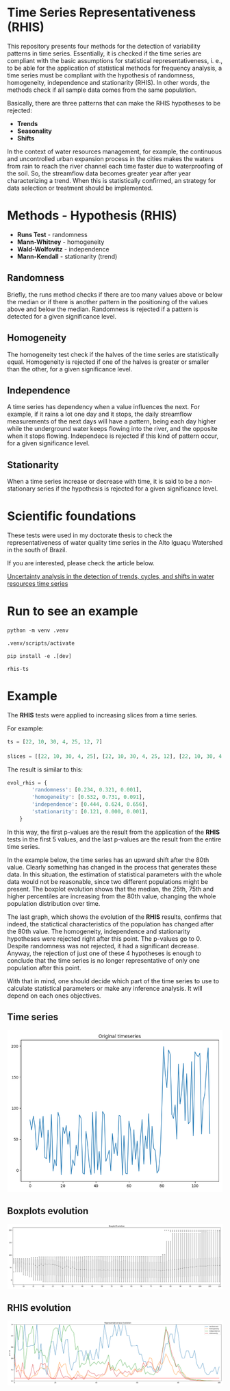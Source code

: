 # Time Series Representativeness (RHIS)

This repository presents four methods for the detection of variability patterns in time series. Essentially, it is checked if the time series are compliant with the basic assumptions for statistical representativeness, i. e., to be able for the application of statistical methods for frequency analysis, a time series must be compliant with the hypothesis of randomness, homogeneity, independence and stationarity (RHIS). In other words, the methods check if all sample data comes from the same population.

Basically, there are three patterns that can make the RHIS hypotheses to be rejected:

* **Trends**
* **Seasonality**
* **Shifts**

In the context of water resources management, for example, the continuous and uncontrolled urban expansion process in the cities makes the waters from rain to reach the river channel each time faster due to waterproofing of the soil. So, the streamflow data becomes greater year after year characterizing a trend. When this is statistically confirmed, an strategy for data selection or treatment should be implemented.

# Methods - Hypothesis (RHIS)

* **Runs Test** - randomness
* **Mann-Whitney** - homogeneity
* **Wald-Wolfovitz** - independence
* **Mann-Kendall** - stationarity (trend)

## Randomness

Briefly, the runs method checks if there are too many values above or below the median or if there is another pattern in the positioning of the values above and below the median. Randomness is rejected if a pattern is detected for a given significance level.

## Homogeneity

The homogeneity test check if the halves of the time series are statistically equal. Homogeneity is rejected if one of the halves is greater or smaller than the other, for a given significance level.

## Independence

A time series has dependency when a value influences the next. For example, if it rains a lot one day and it stops, the daily streamflow measurements of the next days will have a pattern, being each day higher while the underground water keeps flowing into the river, and the opposite when it stops flowing. Independece is rejected if this kind of pattern occur, for a given significance level.

## Stationarity

When a time series increase or decrease with time, it is said to be a non-stationary series if the hypothesis is rejected for a given significance level.


# Scientific foundations

These tests were used in my doctorate thesis to check the representativeness of water quality time series in the Alto Iguaçu Watershed in the south of Brazil.

If you are interested, please check the article below.

[Uncertainty analysis in the detection of trends, cycles, and shifts in water resources time series](https://link.springer.com/article/10.1007/s11269-019-02210-1)

# Run to see an example

```
python -m venv .venv
```
```
.venv/scripts/activate
```
```
pip install -e .[dev]
```
```
rhis-ts
```

# Example

The **RHIS** tests were applied to increasing slices from a time series.

For example:

```py
ts = [22, 10, 30, 4, 25, 12, 7]

slices = [[22, 10, 30, 4, 25], [22, 10, 30, 4, 25, 12], [22, 10, 30, 4, 25, 12, 7]]
```

The result is similar to this:

```py
evol_rhis = {
        'randomness': [0.234, 0.321, 0.001],
        'homogeneity': [0.532, 0.731, 0.091],
        'independence': [0.444, 0.624, 0.656],
        'stationarity': [0.121, 0.000, 0.001],
    }
```

In this way, the first p-values are the result from the application of the **RHIS** tests in the first 5 values, and the last p-values are the result from the entire time series.
    
In the example below, the time series has an upward shift after the 80th value. Clearly something has changed in the process that generates these data. In this situation, the estimation of statistical parameters with the whole data would not be reasonable, since two different populations might be present. The boxplot evolution shows that the median, the 25th, 75th and higher percentiles are increasing from the 80th value, changing the whole population distribution over time.

The last graph, which shows the evolution of the **RHIS** results, confirms that indeed, the statictical characteristics of the population has changed after the 80th value. The homogeneity, independence and stationarity hypotheses were rejected right after this point. The p-values go to 0. Despite randomness was not rejected, it had a significant decrease. Anyway, the rejection of just one of these 4 hypotheses is enough to conclude that the time series is no longer representative of only one population after this point.

With that in mind, one should decide which part of the time series to use to calculate statistical parameters or make any inference analysis. It will depend on each ones objectives.

## Time series

![TimeSeries](src/rhis_timeseries/example_plots/original_ts.png)

## Boxplots evolution

![BoxplotEvolution](src/rhis_timeseries/example_plots/boxplot_evolution.png)

## RHIS evolution

![RHISEvolution](src/rhis_timeseries/example_plots/representativeness_evolution.png)
